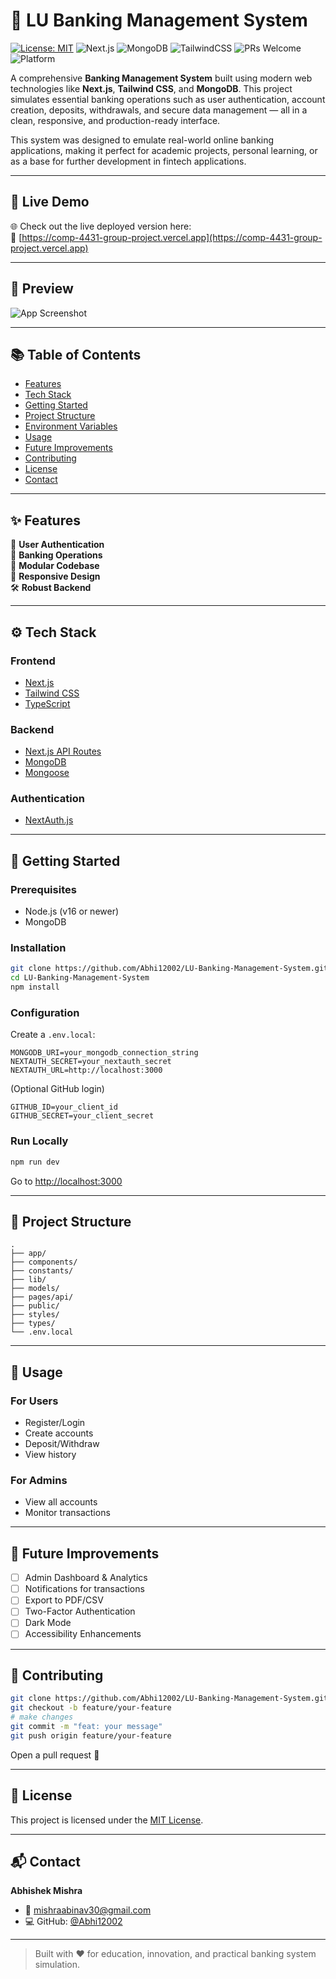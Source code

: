 
# 💼 LU Banking Management System

[![License: MIT](https://img.shields.io/badge/License-MIT-blue.svg)](LICENSE)
![Next.js](https://img.shields.io/badge/Next.js-000?logo=nextdotjs&logoColor=white)
![MongoDB](https://img.shields.io/badge/MongoDB-4EA94B?logo=mongodb&logoColor=white)
![TailwindCSS](https://img.shields.io/badge/TailwindCSS-38B2AC?logo=tailwind-css&logoColor=white)
![PRs Welcome](https://img.shields.io/badge/PRs-welcome-brightgreen.svg)
![Platform](https://img.shields.io/badge/Platform-Web-blue)

A comprehensive **Banking Management System** built using modern web technologies like **Next.js**, **Tailwind CSS**, and **MongoDB**. This project simulates essential banking operations such as user authentication, account creation, deposits, withdrawals, and secure data management — all in a clean, responsive, and production-ready interface.

This system was designed to emulate real-world online banking applications, making it perfect for academic projects, personal learning, or as a base for further development in fintech applications.

---

## 🚀 Live Demo

🌐 Check out the live deployed version here:  
🔗 [https://comp-4431-group-project.vercel.app](https://comp-4431-group-project.vercel.app)

---

## 📸 Preview

![App Screenshot](https://user-images.githubusercontent.com/Abhi12002/screenshot.png) <!-- Replace with your own hosted screenshot -->

---

## 📚 Table of Contents

- [Features](#-features)
- [Tech Stack](#-tech-stack)
- [Getting Started](#-getting-started)
- [Project Structure](#-project-structure)
- [Environment Variables](#-environment-variables)
- [Usage](#-usage)
- [Future Improvements](#-future-improvements)
- [Contributing](#-contributing)
- [License](#-license)
- [Contact](#-contact)

---

## ✨ Features

🔐 **User Authentication**  
🏦 **Banking Operations**  
🧩 **Modular Codebase**  
📱 **Responsive Design**  
🛠 **Robust Backend**

---

## ⚙️ Tech Stack

### Frontend
- [Next.js](https://nextjs.org/)
- [Tailwind CSS](https://tailwindcss.com/)
- [TypeScript](https://www.typescriptlang.org/)

### Backend
- [Next.js API Routes](https://nextjs.org/docs/api-routes/introduction)
- [MongoDB](https://www.mongodb.com/)
- [Mongoose](https://mongoosejs.com/)

### Authentication
- [NextAuth.js](https://next-auth.js.org/)

---

## 🏁 Getting Started

### Prerequisites

- Node.js (v16 or newer)
- MongoDB

### Installation

```bash
git clone https://github.com/Abhi12002/LU-Banking-Management-System.git
cd LU-Banking-Management-System
npm install
```

### Configuration

Create a `.env.local`:

```env
MONGODB_URI=your_mongodb_connection_string
NEXTAUTH_SECRET=your_nextauth_secret
NEXTAUTH_URL=http://localhost:3000
```

(Optional GitHub login)

```env
GITHUB_ID=your_client_id
GITHUB_SECRET=your_client_secret
```

### Run Locally

```bash
npm run dev
```

Go to [http://localhost:3000](http://localhost:3000)

---

## 📁 Project Structure

```
.
├── app/
├── components/
├── constants/
├── lib/
├── models/
├── pages/api/
├── public/
├── styles/
├── types/
└── .env.local
```

---

## 🧪 Usage

### For Users
- Register/Login
- Create accounts
- Deposit/Withdraw
- View history

### For Admins
- View all accounts
- Monitor transactions

---

## 🔮 Future Improvements

- [ ] Admin Dashboard & Analytics
- [ ] Notifications for transactions
- [ ] Export to PDF/CSV
- [ ] Two-Factor Authentication
- [ ] Dark Mode
- [ ] Accessibility Enhancements

---

## 🤝 Contributing

```bash
git clone https://github.com/Abhi12002/LU-Banking-Management-System.git
git checkout -b feature/your-feature
# make changes
git commit -m "feat: your message"
git push origin feature/your-feature
```

Open a pull request 🚀

---

## 📜 License

This project is licensed under the [MIT License](LICENSE).

---

## 📬 Contact

**Abhishek Mishra**  
- 📧 mishraabinav30@gmail.com  
- 💻 GitHub: [@Abhi12002](https://github.com/Abhi12002)

---

> Built with ❤️ for education, innovation, and practical banking system simulation.
